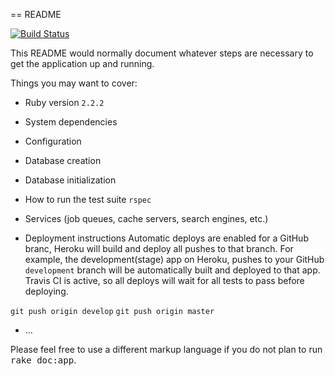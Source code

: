 == README

[![Build Status](https://travis-ci.org/awkale/prn_product.svg?branch=feature%2FPRND-18%2Fuser_roles)](https://travis-ci.org/awkale/prn_product)

This README would normally document whatever steps are necessary to get the
application up and running.

Things you may want to cover:

* Ruby version
`2.2.2`

* System dependencies

* Configuration

* Database creation

* Database initialization

* How to run the test suite
`rspec`
* Services (job queues, cache servers, search engines, etc.)

* Deployment instructions
Automatic deploys are enabled for a GitHub branc, Heroku will build and deploy all pushes to that branch. For example, the development(stage) app on Heroku,  pushes to your GitHub `development` branch will be automatically built and deployed to that app. Travis CI is active, so all deploys will wait for all tests to pass before deploying.

`git push origin develop`
`git push origin master`
* ...


Please feel free to use a different markup language if you do not plan to run
<tt>rake doc:app</tt>.
